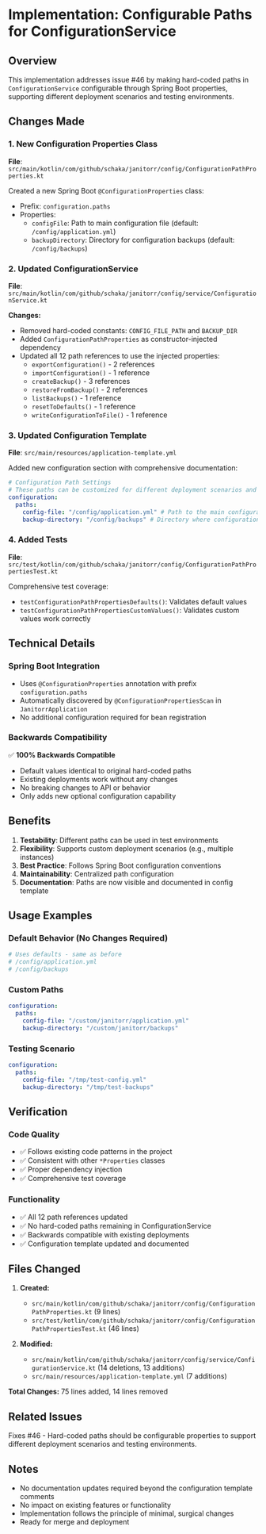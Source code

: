 # Implementation: Configurable Paths for ConfigurationService

## Overview

This implementation addresses issue #46 by making hard-coded paths in `ConfigurationService` configurable through Spring Boot properties, supporting different deployment scenarios and testing environments.

## Changes Made

### 1. New Configuration Properties Class
**File**: `src/main/kotlin/com/github/schaka/janitorr/config/ConfigurationPathProperties.kt`

Created a new Spring Boot `@ConfigurationProperties` class:
- Prefix: `configuration.paths`
- Properties:
  - `configFile`: Path to main configuration file (default: `/config/application.yml`)
  - `backupDirectory`: Directory for configuration backups (default: `/config/backups`)

### 2. Updated ConfigurationService
**File**: `src/main/kotlin/com/github/schaka/janitorr/config/service/ConfigurationService.kt`

**Changes:**
- Removed hard-coded constants: `CONFIG_FILE_PATH` and `BACKUP_DIR`
- Added `ConfigurationPathProperties` as constructor-injected dependency
- Updated all 12 path references to use the injected properties:
  - `exportConfiguration()` - 2 references
  - `importConfiguration()` - 1 reference
  - `createBackup()` - 3 references
  - `restoreFromBackup()` - 2 references
  - `listBackups()` - 1 reference
  - `resetToDefaults()` - 1 reference
  - `writeConfigurationToFile()` - 1 reference

### 3. Updated Configuration Template
**File**: `src/main/resources/application-template.yml`

Added new configuration section with comprehensive documentation:
```yaml
# Configuration Path Settings
# These paths can be customized for different deployment scenarios and testing environments
configuration:
  paths:
    config-file: "/config/application.yml" # Path to the main configuration file
    backup-directory: "/config/backups" # Directory where configuration backups are stored
```

### 4. Added Tests
**File**: `src/test/kotlin/com/github/schaka/janitorr/config/ConfigurationPathPropertiesTest.kt`

Comprehensive test coverage:
- `testConfigurationPathPropertiesDefaults()`: Validates default values
- `testConfigurationPathPropertiesCustomValues()`: Validates custom values work correctly

## Technical Details

### Spring Boot Integration
- Uses `@ConfigurationProperties` annotation with prefix `configuration.paths`
- Automatically discovered by `@ConfigurationPropertiesScan` in `JanitorrApplication`
- No additional configuration required for bean registration

### Backwards Compatibility
✅ **100% Backwards Compatible**
- Default values identical to original hard-coded paths
- Existing deployments work without any changes
- No breaking changes to API or behavior
- Only adds new optional configuration capability

## Benefits

1. **Testability**: Different paths can be used in test environments
2. **Flexibility**: Supports custom deployment scenarios (e.g., multiple instances)
3. **Best Practice**: Follows Spring Boot configuration conventions
4. **Maintainability**: Centralized path configuration
5. **Documentation**: Paths are now visible and documented in config template

## Usage Examples

### Default Behavior (No Changes Required)
```yaml
# Uses defaults - same as before
# /config/application.yml
# /config/backups
```

### Custom Paths
```yaml
configuration:
  paths:
    config-file: "/custom/janitorr/application.yml"
    backup-directory: "/custom/janitorr/backups"
```

### Testing Scenario
```yaml
configuration:
  paths:
    config-file: "/tmp/test-config.yml"
    backup-directory: "/tmp/test-backups"
```

## Verification

### Code Quality
- ✅ Follows existing code patterns in the project
- ✅ Consistent with other `*Properties` classes
- ✅ Proper dependency injection
- ✅ Comprehensive test coverage

### Functionality
- ✅ All 12 path references updated
- ✅ No hard-coded paths remaining in ConfigurationService
- ✅ Backwards compatible with existing deployments
- ✅ Configuration template updated and documented

## Files Changed

1. **Created:**
   - `src/main/kotlin/com/github/schaka/janitorr/config/ConfigurationPathProperties.kt` (9 lines)
   - `src/test/kotlin/com/github/schaka/janitorr/config/ConfigurationPathPropertiesTest.kt` (46 lines)

2. **Modified:**
   - `src/main/kotlin/com/github/schaka/janitorr/config/service/ConfigurationService.kt` (14 deletions, 13 additions)
   - `src/main/resources/application-template.yml` (7 additions)

**Total Changes:** 75 lines added, 14 lines removed

## Related Issues

Fixes #46 - Hard-coded paths should be configurable properties to support different deployment scenarios and testing environments.

## Notes

- No documentation updates required beyond the configuration template comments
- No impact on existing features or functionality
- Implementation follows the principle of minimal, surgical changes
- Ready for merge and deployment
